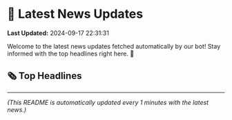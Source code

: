 # 📰 Latest News Updates
**Last Updated:** 2024-09-17 22:31:31

Welcome to the latest news updates fetched automatically by our bot! Stay informed with the top headlines right here. 🚀

## 🗞️ Top Headlines

---
*(This README is automatically updated every 1 minutes with the latest news.)*
